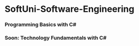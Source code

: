 # SoftUni-Software-Engineering

### Programming Basics with C#

### Soon: Technology Fundamentals with C#
